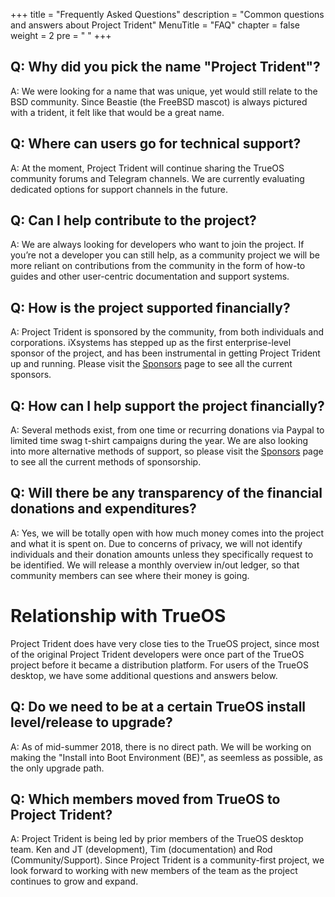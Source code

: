 +++
title = "Frequently Asked Questions"
description = "Common questions and answers about Project Trident"
MenuTitle = "FAQ"
chapter = false
weight = 2
pre = "<i class='fa fa-question-circle'></i>	"
+++

## Q: Why did you pick the name "Project Trident"?
A:  We were looking for a name that was unique, yet would still relate to the BSD community. Since Beastie (the FreeBSD mascot) is always pictured with a trident, it felt like that would be a great name.

## Q: Where can users go for technical support?
A: At the moment, Project Trident will continue sharing the TrueOS community forums and Telegram channels. We are currently evaluating dedicated options for support channels in the future.

## Q: Can I help contribute to the project?
A: We are always looking for developers who want to join the project.  If you’re not a developer you can still help, as a community project we will be more reliant on contributions from the community in the form of how-to guides and other user-centric documentation and support systems.

## Q: How is the project supported financially?
A: Project Trident is sponsored by the community, from both individuals and corporations. iXsystems has stepped up as the first enterprise-level sponsor of the project, and has been instrumental in getting Project Trident up and running. Please visit the [Sponsors](/sponsors) page to see all the current sponsors.

## Q: How can I help support the project financially?
A: Several methods exist, from one time or recurring donations via Paypal to limited time swag t-shirt campaigns during the year. We are also looking into more alternative methods of support, so please visit the [Sponsors](/sponsors) page to see all the current methods of sponsorship.

## Q: Will there be any transparency of the financial donations and expenditures?
A: Yes, we will be totally open with how much money comes into the project and what it is spent on.  Due to concerns of privacy, we will not identify individuals and their donation amounts unless they specifically request to be identified.  We will release a monthly overview in/out ledger, so that community members can see where their money is going.  

# Relationship with TrueOS
Project Trident does have very close ties to the TrueOS project, since most of the original Project Trident developers were once part of the TrueOS project before it became a distribution platform. For users of the TrueOS desktop, we have some additional questions and answers below.

## Q: Do we need to be at a certain TrueOS install level/release to upgrade?
A: As of mid-summer 2018, there is no direct path. We will be working on making the "Install into Boot Environment (BE)", as seemless as possible, as the only upgrade path.

## Q: Which members moved from TrueOS to Project Trident?
A: Project Trident is being led by prior members of the TrueOS desktop team. Ken and JT (development), Tim (documentation) and Rod (Community/Support). Since Project Trident is a community-first project, we look forward to working with new members of the team as the project continues to grow and expand.
